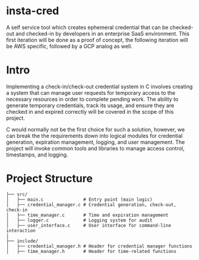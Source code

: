 # insta-cred
A self service tool which creates ephemeral credential that can be checked-out and checked-in by developers in an enterprise SaaS environment. This first iteration will be done as a proof of concept, the following iteration will be AWS specific, followed by a GCP analog as well. 

# Intro
Implementing a check-in/check-out credential system in C involves creating a system that can manage user requests for temporary access to the necessary resources in order to complete pending work. The ability to generate temporary credentials, track its usage, and ensure they are checked in and expired correctly will be covered in the scope of this project. 

C would normally not be the first choice for such a solution, however, we can break the the requirements down into logical modules for credential generation, expiration management, logging, and user management. The project will invoke common tools and libraries to manage access control, timestamps, and logging.

# Project Structure 
```/credential-system
├── src/
│   ├── main.c               # Entry point (main logic)
│   ├── credential_manager.c # Credential generation, check-out, check-in
│   ├── time_manager.c       # Time and expiration management
│   ├── logger.c             # Logging system for audit
│   ├── user_interface.c     # User interface for command-line interaction
│   
├── include/
│   ├── credential_manager.h # Header for credential manager functions
│   ├── time_manager.h       # Header for time-related functions (e.g., expiration)
│   ├── logger.h             # Header for logging functions
│   ├── user_interface.h     # Header for UI-related functions
│   └── config.h             # Global configuration settings (optional)
│   
├── Makefile                 # Build automation (compiling and linking)
├── action_log.txt           # Audit log file (generated by the program)
└── README.md                # Documentation about how to run the program
```

# Assumptions
Temporary Credentials: This project will simulate temporary credentials as simple strings (e.g., API keys, tokens).
Expiration: Credentials will expire after a specified time period (auto self-destruct) 
Check-in/Check-out: Users check-out credentials, use them, and then check them back in (for reusable creds, versus single-use-only)
Logging: We'll log all actions to a file for audit purposes.
Users will only be allowed to check out a single credential at a time (for this iteration, additional features to be added in the future) 

# Libraries: 
- time.h: - Timestamp and Expiration Management.
- stdio.h: - Logging actions to files.
- stdlib.h: - Memory Management and String Handling.
- string.h: - String Manipulations.
- pthread.h: - Optional for concurrent access in case of multiple users (not covered in this example, but good for scalability).

# Simplified Design / Key Components:
A. Credential Store: A structure to hold credentials and metadata (e.g., creation time, expiration time).
B. Check-in/Check-out Logic: Functions to check-out and check-in credentials, ensuring proper expiration.
C. Logging: A logging function to track events.
D. Main Loop: A simple command-line interface (CLI) to simulate user interactions.

# Sequence 
The order in which the code will be written is as followed: 
1. Define Structures for Credential Management - Create a struct that holds the credential's information, including a unique ID, the time it was created, and its expiration time.
2. Generate a Temporay Credential
3. Check-Out Credential Logic
4. Check-In Credential Logic
5. Logging Function (to write to txt or separate file)
6. Main Loop / CLI Interfacing to enable users to generate credentials, check them out, and check them in

# Key Componenets
Credential Generation: When a user requests access, we generate a temporary credential with a specified duration (tokenization) 
Check-Out: User can request a credential if it is available AND not expired. The system checks the expiration time before granting access to the user.
Check-In: User must "check-in" credential once they are done with it, such that it can be "checked-out" by someone else
Logging: All activity will be written to action_log.txt to provide an audit trail

# Pending Improvements / Extensions
Enhanced Error Handling for edge cases and more precise fault control
When used in a multi-user environment, use of synchronization mechanisms like pthread_mutex_t to avoid race conditions would be of benefit (e.g., two users checking out the same credential)
Security: Ensure the credential is encrypted/stored properly, while access rights are enforced on specific permissions 

# Conclusion 
This architecture provides a robust, secure, and scalable solution for managing on-demand, temporary access to resources. 
The system ensures that credentials are issued only for a limited time, and users are required to check in credentials after use. 
The audit trail ensures that all actions are tracked for security and compliance purposes. 
This can be improved to accommodate more complex systems with additional features like role-based access control, multi-tenancy, and distributed credential stores in the future. 
